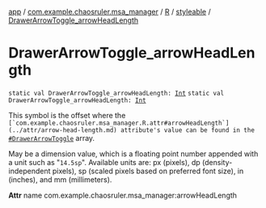 [app](../../../index.md) / [com.example.chaosruler.msa_manager](../../index.md) / [R](../index.md) / [styleable](index.md) / [DrawerArrowToggle_arrowHeadLength](.)

# DrawerArrowToggle_arrowHeadLength

`static val DrawerArrowToggle_arrowHeadLength: `[`Int`](https://kotlinlang.org/api/latest/jvm/stdlib/kotlin/-int/index.html)
`static val DrawerArrowToggle_arrowHeadLength: `[`Int`](https://kotlinlang.org/api/latest/jvm/stdlib/kotlin/-int/index.html)

This symbol is the offset where the ``[`com.example.chaosruler.msa_manager.R.attr#arrowHeadLength`](../attr/arrow-head-length.md) attribute's value can be found in the ``[`#DrawerArrowToggle`](-drawer-arrow-toggle.md) array.

May be a dimension value, which is a floating point number appended with a unit such as "`14.5sp`". Available units are: px (pixels), dp (density-independent pixels), sp (scaled pixels based on preferred font size), in (inches), and mm (millimeters).

**Attr**
name com.example.chaosruler.msa_manager:arrowHeadLength

